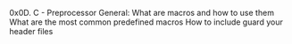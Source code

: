 0x0D. C - Preprocessor
General:
	What are macros and how to use them
	What are the most common predefined macros
	How to include guard your header files
